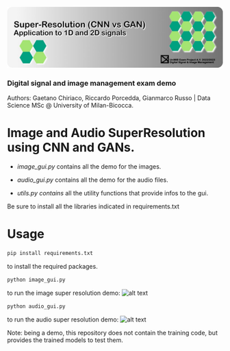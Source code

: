![alt text](https://github.com/grusso98/DSIM/blob/master/banner.jpg?raw=true)
### Digital signal and image management exam demo
Authors: Gaetano Chiriaco, Riccardo Porcedda, Gianmarco Russo | Data Science MSc @ University of Milan-Bicocca.

# Image and Audio SuperResolution using CNN and GANs.

- *image_gui.py* contains all the demo for the images.

- *audio_gui.py* contains all the demo for the audio files.

- *utils.py contains* all the utility functions that provide infos to the gui.

Be sure to install all the libraries indicated in requirements.txt

# Usage
```sh
pip install requirements.txt
```
to install the required packages.
```sh
python image_gui.py
```
to run the image super resolution demo:
![alt text](https://i.postimg.cc/SQPXQYy5/Schermata-2023-02-16-alle-10-10-19.png)

```sh
python audio_gui.py
```
to run the audio super resolution demo:
![alt text](https://i.postimg.cc/fR1nJZ3M/Schermata-2023-02-16-alle-10-10-52.png)

Note: being a demo, this repository does not contain the training code, but provides the trained models to test them.
